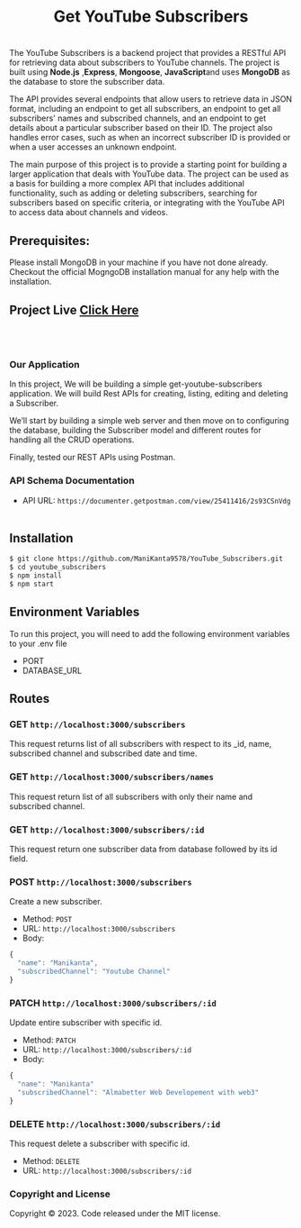 <div align="center"> <h1>Get YouTube Subscribers <h1> </div>

The YouTube Subscribers is a backend project that provides a RESTful API for retrieving data about subscribers to YouTube channels. The project is built using **Node.js** ,**Express**, **Mongoose**, **JavaScript**and uses **MongoDB** as the database to store the subscriber data.

The API provides several endpoints that allow users to retrieve data in JSON format, including an endpoint to get all subscribers, an endpoint to get all subscribers' names and subscribed channels, and an endpoint to get details about a particular subscriber based on their ID. The project also handles error cases, such as when an incorrect subscriber ID is provided or when a user accesses an unknown endpoint.

The main purpose of this project is to provide a starting point for building a larger application that deals with YouTube data. The project can be used as a basis for building a more complex API that includes additional functionality, such as adding or deleting subscribers, searching for subscribers based on specific criteria, or integrating with the YouTube API to access data about channels and videos.

## Prerequisites:  
Please install MongoDB in your machine if you have not done already. Checkout the official MogngoDB installation manual for any help with the installation.

<h2>Project Live <a href="https://youtube-subscribers-livid.vercel.app/"> Click Here </a> </h2>
  
 <br>
 </br>


### Our Application ###
In this project, We will be building a simple get-youtube-subscribers application. We will build Rest APIs for creating, listing, editing and deleting a Subscriber.  

We’ll start by building a simple web server and then move on to configuring the database, building the Subscriber model and different routes for handling all the CRUD operations.  

Finally, tested our REST APIs using Postman.

### API Schema Documentation 

+ API URL: `https://documenter.getpostman.com/view/25411416/2s93CSnVdg` <br></br>

## Installation
```sh
$ git clone https://github.com/ManiKanta9578/YouTube_Subscribers.git
$ cd youtube_subscribers
$ npm install
$ npm start
```

## Environment Variables
To run this project, you will need to add the following environment variables to your .env file
+ PORT
+ DATABASE_URL

## Routes
### GET `http://localhost:3000/subscribers`

This request returns list of all subscribers with respect to  its _id, name, subscribed channel and subscribed date and time.

### GET `http://localhost:3000/subscribers/names`

This request return list of all subscribers with only their name and subscribed channel.

### GET `http://localhost:3000/subscribers/:id`

This request return one subscriber data from database followed by its id field.


### POST `http://localhost:3000/subscribers`

Create a new subscriber.

+ Method: `POST`
+ URL: `http://localhost:3000/subscribers`
+ Body:

```js
{
  "name": "Manikanta",
  "subscribedChannel": "Youtube Channel"
}
```



### PATCH `http://localhost:3000/subscribers/:id`

Update entire subscriber with specific id.

+ Method: `PATCH`
+ URL: `http://localhost:3000/subscribers/:id`
+ Body:

```js
{
  "name": "Manikanta"
  "subscribedChannel": "Almabetter Web Developement with web3"
}
```

### DELETE `http://localhost:3000/subscribers/:id`

This request delete a subscriber with specific id.

+ Method: `DELETE`
+ URL: `http://localhost:3000/subscribers/:id`

### Copyright and License

Copyright © 2023. Code released under the MIT license.
